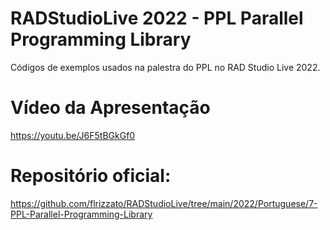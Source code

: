 # RADStudioLive 2022 - PPL Parallel Programming Library 
Códigos de exemplos usados na palestra do PPL no RAD Studio Live 2022.

# Vídeo da Apresentação
https://youtu.be/J6F5tBGkGf0

# Repositório oficial:
https://github.com/flrizzato/RADStudioLive/tree/main/2022/Portuguese/7-PPL-Parallel-Programming-Library
